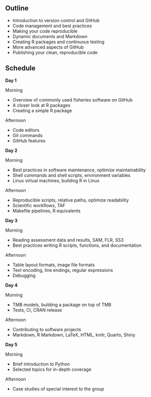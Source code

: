 ## Outline

- Introduction to version control and GitHub
- Code management and best practices
- Making your code reproducible
- Dynamic documents and Markdown
- Creating R packages and continuous testing
- More advanced aspects of GitHub
- Publishing your clean, reproducible code

## Schedule

**Day 1**

Morning
- Overview of commonly used fisheries software on GitHub
- A closer look at R packages
- Creating a simple R package

Afternoon
- Code editors
- Git commands
- GitHub features

**Day 2**

Morning
- Best practices in software maintenance, optimize maintainability
- Shell commands and shell scripts, environment variables
- Linux virtual machines, building R in Linux

Afternoon
- Reproducible scripts, relative paths, optimize readability
- Scientific workflows, TAF
- Makefile pipelines, R equivalents

**Day 3**

Morning
- Reading assessment data and results, SAM, FLR, SS3
- Best practices writing R scripts, functions, and documentation

Afternoon
- Table layout formats, image file formats
- Text encoding, line endings, regular expressions
- Debugging

**Day 4**

Morning
- TMB models, building a package on top of TMB
- Tests, CI, CRAN release

Afternoon
- Contributing to software projects
- Markdown, R Markdown, LaTeX, HTML, knitr, Quarto, Shiny

**Day 5**

Morning
- Brief introduction to Python
- Selected topics for in-depth coverage

Afternoon
- Case studies of special interest to the group
